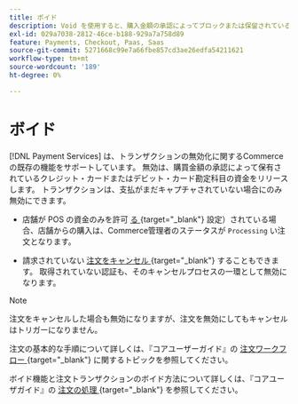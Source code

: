 ```yaml
---
title: ボイド
description: Void を使用すると、購入金額の承認によってブロックまたは保留されているクレジットまたはデビットカードのアカウントで資金を解放できます。
exl-id: 029a7038-2812-46ce-b188-929a7a758d89
feature: Payments, Checkout, Paas, Saas
source-git-commit: 5271668c99e7a66fbe857cd3ae26edfa54211621
workflow-type: tm+mt
source-wordcount: '189'
ht-degree: 0%

---
```


# ボイド

[!DNL Payment Services] は、トランザクションの無効化に関するCommerceの既存の機能をサポートしています。 無効は、購買金額の承認によって保有されているクレジット・カードまたはデビット・カード勘定科目の資金をリリースします。 トランザクションは、支払がまだキャプチャされていない場合にのみ無効にできます。

* 店舗が POS の資金のみを許可 [ る ](https://experienceleague.adobe.com/en/docs/commerce-admin/config/sales/payment-methods/payment-methods#payment-actions){target="_blank"} 設定）されている場合、店舗からの購入は、Commerce管理者のステータスが `Processing` い注文となります。

* 請求されていない [ 注文をキャンセル ](https://experienceleague.adobe.com/en/docs/commerce-admin/stores-sales/point-of-purchase/assist/customer-account-create-order){target="_blank"} することもできます。 取得されていない認証も、そのキャンセルプロセスの一環として無効になります。

>[!NOTE]
>
>注文をキャンセルした場合も無効になりますが、注文を無効にしてもキャンセルはトリガーになりません。

注文の基本的な手順について詳しくは、『コアユーザーガイド』の [ 注文ワークフロー ](https://experienceleague.adobe.com/en/docs/commerce-admin/stores-sales/order-management/orders/order-processing){target="_blank"} に関するトピックを参照してください。

ボイド機能と注文トランザクションのボイド方法について詳しくは、『コアユーザガイド』の [ 注文の処理 ](https://experienceleague.adobe.com/en/docs/commerce-admin/stores-sales/order-management/orders/order-processing#process-an-order){target="_blank"} を参照してください。
